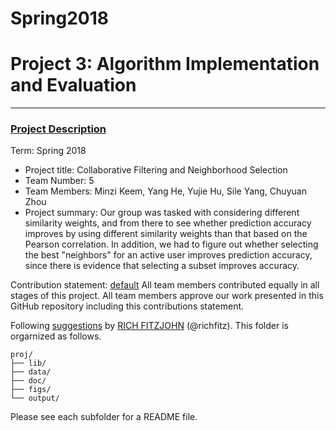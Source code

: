 # Spring2018


# Project 3: Algorithm Implementation and Evaluation

----


### [Project Description](doc/)

Term: Spring 2018

+ Project title: Collaborative Filtering and Neighborhood Selection
+ Team Number: 5
+ Team Members: Minzi Keem, Yang He, Yujie Hu, Sile Yang, Chuyuan Zhou
+ Project summary: Our group was tasked with considering different similarity weights, and from there to see whether prediction accuracy improves by using different similarity weights than that based on the Pearson correlation. In addition, we had to figure out whether selecting the best "neighbors" for an active user improves prediction accuracy, since there is evidence that selecting a subset improves accuracy.

Contribution statement: [default](doc/a_note_on_contributions.md) All team members contributed equally in all stages of this project. All team members approve our work presented in this GitHub repository including this contributions statement.

Following [suggestions](http://nicercode.github.io/blog/2013-04-05-projects/) by [RICH FITZJOHN](http://nicercode.github.io/about/#Team) (@richfitz). This folder is orgarnized as follows.

```
proj/
├── lib/
├── data/
├── doc/
├── figs/
└── output/
```

Please see each subfolder for a README file.
